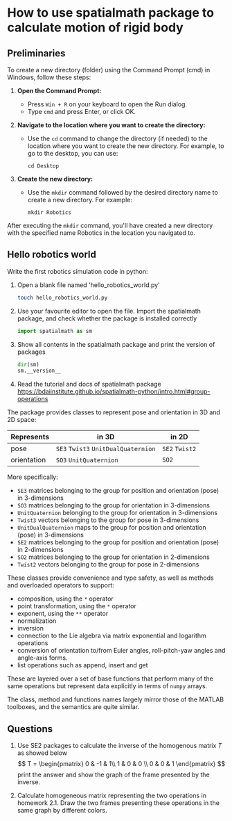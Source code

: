 # How to use spatialmath package to calculate motion of rigid body

## Preliminaries

To create a new directory (folder) using the Command Prompt (cmd) in Windows, follow these steps:

1. **Open the Command Prompt:**

   - Press `Win + R` on your keyboard to open the Run dialog.
   - Type `cmd` and press Enter, or click OK.

2. **Navigate to the location where you want to create the directory:**

   - Use the `cd` command to change the directory (if needed) to the location where you want to create the new directory. For example, to go to the desktop, you can use:

     ```
     cd Desktop
     ```

3. **Create the new directory:**

   - Use the `mkdir` command followed by the desired directory name to create a new directory. For example:

     ```
     mkdir Robotics
     ```

After executing the `mkdir` command, you'll have created a new directory with the specified name Robotics in the location you navigated to.



## Hello robotics world

Write the first robotics simulation code in python:

1. Open a blank file named 'hello_robotics_world.py'

   ```bash
   touch hello_robotics_world.py
   ```

2. Use your favourite editor to open the file. Import the spatialmath package, and check whether the package is installed correctly

   ```python
   import spatialmath as sm
   ```

3. Show all contents in the spatialmath package and print the version of packages 

   ```python
   dir(sm)
   sm.__version__
   ```

    

4. Read the tutorial and docs of spatialmath package https://bdaiinstitute.github.io/spatialmath-python/intro.html#group-operations

The package provides classes to represent pose and orientation in 3D and 2D space:

| Represents  | in 3D                               | in 2D          |
| ----------- | ----------------------------------- | -------------- |
| pose        | `SE3` `Twist3` `UnitDualQuaternion` | `SE2` `Twist2` |
| orientation | `SO3` `UnitQuaternion`              | `SO2`          |

More specifically:

- `SE3` matrices belonging to the group for position and orientation (pose) in 3-dimensions
- `SO3` matrices belonging to the group for orientation in 3-dimensions
- `UnitQuaternion` belonging to the group for orientation in 3-dimensions
- `Twist3` vectors belonging to the group for pose in 3-dimensions
- `UnitDualQuaternion` maps to the group for position and orientation (pose) in 3-dimensions
- `SE2` matrices belonging to the group for position and orientation (pose) in 2-dimensions
- `SO2` matrices belonging to the group for orientation in 2-dimensions
- `Twist2` vectors belonging to the group for pose in 2-dimensions

These classes provide convenience and type safety, as well as methods and overloaded operators to support:

- composition, using the `*` operator
- point transformation, using the `*` operator
- exponent, using the `**` operator
- normalization
- inversion
- connection to the Lie algebra via matrix exponential and logarithm operations
- conversion of orientation to/from Euler angles, roll-pitch-yaw angles and angle-axis forms.
- list operations such as append, insert and get

These are layered over a set of base functions that perform many of the same operations but represent data explicitly in terms of `numpy` arrays.

The class, method and functions names largely mirror those of the MATLAB toolboxes, and the semantics are quite similar.

## Questions

1. Use SE2 packages to calculate the inverse of the homogenous matrix $T$ as showed below 
   $$
   T = 
   \begin{pmatrix}
   0 & -1 & 1\\
   1  & 0 & 0 \\
   0 & 0 & 1
   \end{pmatrix}
   $$
    print the answer and show the graph of the frame presented by the inverse.

2. Calculate  homogeneous matrix representing the two operations in homework 2.1. Draw the two frames presenting these operations in the same graph by different colors. 
